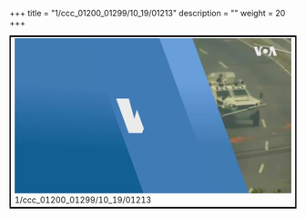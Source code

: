 +++
title = "1/ccc_01200_01299/10_19/01213"
description = ""
weight = 20
+++

<table style="border:2px solid black;max-width:800px;max-height:800px;" 
><tr><td>
<img class="center-fit-jpg"
src="/jpg_/aaa_20190430_NxaOmWaI8sI_01212.jpg">
1/ccc_01200_01299/10_19/01213
</img></td></tr></table>
